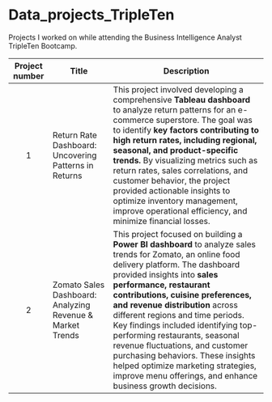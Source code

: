 # Data_projects_TripleTen

Projects I worked on while attending the Business Intelligence Analyst TripleTen Bootcamp.

| Project number | Title | Description |
| :-----------: | ----------- |----------- |
| 1 | Return Rate Dashboard: Uncovering Patterns in Returns | This project involved developing a comprehensive **Tableau dashboard** to analyze return patterns for an e-commerce superstore. The goal was to identify **key factors contributing to high return rates, including regional, seasonal, and product-specific trends.** By visualizing metrics such as return rates, sales correlations, and customer behavior, the project provided actionable insights to optimize inventory management, improve operational efficiency, and minimize financial losses. |
| 2 | Zomato Sales Dashboard: Analyzing Revenue & Market Trends | This project focused on building a **Power BI dashboard** to analyze sales trends for Zomato, an online food delivery platform. The dashboard provided insights into **sales performance, restaurant contributions, cuisine preferences, and revenue distribution** across different regions and time periods. Key findings included identifying top-performing restaurants, seasonal revenue fluctuations, and customer purchasing behaviors. These insights helped optimize marketing strategies, improve menu offerings, and enhance business growth decisions. |
